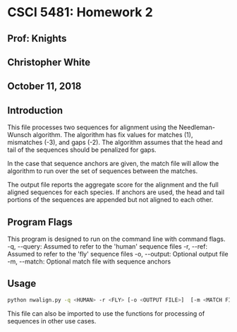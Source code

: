 # CSCI 5481: Homework 2
## Prof: Knights

## Christopher White
## October 11, 2018

## Introduction
This file processes two sequences for alignment using the Needleman-Wunsch 
algorithm. The algorithm has fix values for matches (1), mismatches (-3), and 
gaps (-2). The algorithm assumes that the head and tail of the sequences should 
be penalized for gaps.

In the case that sequence anchors are given, the match file will allow the 
algorithm to run over the set of sequences between the matches.

The output file reports the aggregate score for the alignment and the full 
aligned sequences for each species. If anchors are used, the head and tail 
portions of the sequences are appended but not aligned to each other.

## Program Flags
This program is designed to run on the command line with command flags.
    -q, --query:    Assumed to refer to the 'human' sequence files
    -r, --ref:      Assumed to refer to the 'fly' sequence files
    -o, --output:   Optional output file
    -m, --match:    Optional match file with sequence anchors
    
## Usage

```bash
python nwalign.py -q <HUMAN> -r <FLY> [-o <OUTPUT FILE>]  [-m <MATCH FILE>]
```

This file can also be imported to use the functions for processing of sequences in other use cases.


